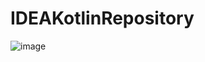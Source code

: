 # IDEAKotlinRepository
![image](https://user-images.githubusercontent.com/89976364/203071144-05917b3c-0168-4fda-93c6-45c02a31421e.png)

